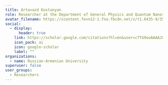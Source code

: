 ```yaml
---
title: Artavazd Kostanyan
role: Researcher at the Department of General Physics and Quantum Nanostructures
avatar_filename: https://scontent.fevn12-1.fna.fbcdn.net/v/t1.6435-9/35078610_10156511195539452_7865861517449625600_n.jpg?_nc_cat=102&ccb=1-7&_nc_sid=09cbfe&_nc_ohc=PPCPYTLN3YkAX-VTa1x&_nc_ht=scontent.fevn12-1.fna&oh=00_AfDNj07ZxJZ_LO796wd_gi1mP7RscCfdqULvskYLIdhqCw&oe=6530A4D5
social:
  - display:
      header: true
    link: https://scholar.google.com/citations?hl=en&user=cTTG9ooAAAAJ&view_op=list_works
    icon_pack: ai
    icon: google-scholar
    label: ""
organizations:
  - name: Russian-Armenian University
superuser: false
user_groups:
  - Researchers
---
```


